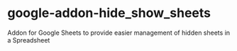 # google-addon-hide_show_sheets
Addon for Google Sheets to provide easier management of hidden sheets in a Spreadsheet
